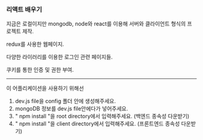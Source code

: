 ### 리액트 배우기
지금은 로컬이지만 mongodb, node와 react를 이용해 서버와 클라이언트 형식의 프로젝트 제작.

redux를 사용한 웹페이지.

다양한 라이러리를 이용한 로그인 관련 페이지들.

쿠키를 통한 인증 및 권한 부여.

------------------------------------------------------------------------------------

이 어플리케이션을 사용하기 위해선 

1. dev.js file을 config 폴더 안에 생성해주세요.  
2. mongoDB 정보를 dev.js file안에다가 넣어주세요. 
3. " npm install "을 root directory에서 입력해주세요.  (백엔드 종속성 다운받기) 
4. " npm install "을 client directory에서 입력해주세요.  (프론트엔드 종속성 다운받기) 

